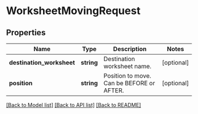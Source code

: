 # WorksheetMovingRequest

## Properties
Name | Type | Description | Notes
------------ | ------------- | ------------- | -------------
**destination_worksheet** | **string** | Destination worksheet name. | [optional] 
**position** | **string** | Position to move. Can be BEFORE or AFTER. | [optional] 

[[Back to Model list]](../README.md#documentation-for-models) [[Back to API list]](../README.md#documentation-for-api-endpoints) [[Back to README]](../README.md)


